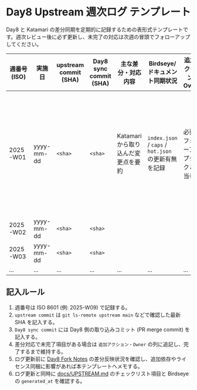 # Day8 Upstream 週次ログ テンプレート

Day8 と Katamari の差分同期を定期的に記録するための表形式テンプレートです。週次レビュー後に必ず更新し、未完了の対応は次週の冒頭でフォローアップしてください。

| 週番号 (ISO) | 実施日 | upstream commit (SHA) | Day8 sync commit (SHA) | 主な差分・対応内容 | Birdseye/ドキュメント同期状況 | 追加アクション・Owner | 備考 |
| --- | --- | --- | --- | --- | --- | --- | --- |
| 2025-W01 | yyyy-mm-dd | `<sha>` | `<sha>` | Katamari から取り込んだ変更点を要約 | `index.json` / `caps` / `hot.json` の更新有無を記録 | 必要なフォローアップタスクと担当者 | レビューで決まった事項を記載 |
| 2025-W02 | yyyy-mm-dd | `<sha>` | `<sha>` |  |  |  |  |
| 2025-W03 | yyyy-mm-dd | `<sha>` | `<sha>` |  |  |  |  |
| ... | ... | ... | ... | ... | ... | ... | ... |

## 記入ルール

1. 週番号は ISO 8601 (例: 2025-W09) で記録する。
2. `upstream commit` は `git ls-remote upstream main` などで確認した最新 SHA を記入する。
3. `Day8 sync commit` には Day8 側の取り込みコミット (PR merge commit) を記入する。
4. 差分対応で未完了項目がある場合は `追加アクション・Owner` の列に追記し、完了するまで維持する。
5. ログ更新前に [Day8 Fork Notes](FORK_NOTES.md) の差分反映状況を確認し、追加依存やライセンス同梱に影響があれば本テンプレートへメモする。
6. ログ更新と同時に [docs/UPSTREAM.md](UPSTREAM.md) のチェックリスト項目と Birdseye の `generated_at` を確認する。
